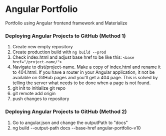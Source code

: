 # Angular Portfolio
Portfolio using Angular frontend framework and Materialize

### Deploying Angular Projects to GitHub (Method 1)
1. Create new empty repository
2. Create production build with `ng build --prod`
3. Check index.html and adjust base href to be like this: `<base href="/project-name/">`
4. Navigate to dist/project-name. Make a copy of index.html and rename it to 404.html. If you have a router in your Angular application, it not be available on GitHub pages and you'll get a 404 page. This is solved by telling the server what needs to be done when a page is not found.
5. git init to initialize git repo
6. git remote add origin <repository-url>
6. push changes to repository

### Deploying Angular Projects to GitHub (Method 2)
1. Go to angular.json and change the outputPath to "docs"
1. ng build --output-path docs --base-href angular-portfolio-v10

